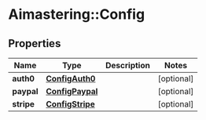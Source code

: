 # Aimastering::Config

## Properties
Name | Type | Description | Notes
------------ | ------------- | ------------- | -------------
**auth0** | [**ConfigAuth0**](ConfigAuth0.md) |  | [optional] 
**paypal** | [**ConfigPaypal**](ConfigPaypal.md) |  | [optional] 
**stripe** | [**ConfigStripe**](ConfigStripe.md) |  | [optional] 


